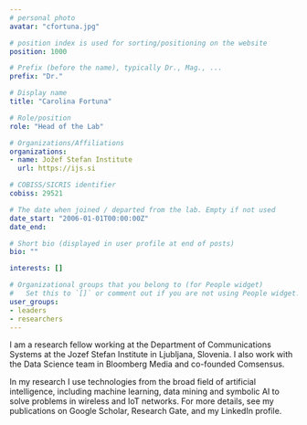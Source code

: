 ```yaml
---
# personal photo
avatar: "cfortuna.jpg"

# position index is used for sorting/positioning on the website
position: 1000

# Prefix (before the name), typically Dr., Mag., ...
prefix: "Dr."

# Display name
title: "Carolina Fortuna"

# Role/position
role: "Head of the Lab"

# Organizations/Affiliations
organizations:
- name: Jožef Stefan Institute
  url: https://ijs.si

# COBISS/SICRIS identifier
cobiss: 29521

# The date when joined / departed from the lab. Empty if not used
date_start: "2006-01-01T00:00:00Z"
date_end:

# Short bio (displayed in user profile at end of posts)
bio: ""

interests: []

# Organizational groups that you belong to (for People widget)
#   Set this to `[]` or comment out if you are not using People widget.
user_groups:
- leaders
- researchers
---
```



I am a research fellow working at the Department of Communications Systems at the Jozef Stefan Institute in Ljubljana, Slovenia. I also work with the Data Science team in Bloomberg Media and co-founded Comsensus.

In my research I use technologies from the broad field of artificial intelligence, including machine learning, data mining and symbolic AI to solve problems in wireless and IoT networks. For more details, see my publications on Google Scholar, Research Gate, and my LinkedIn profile.
